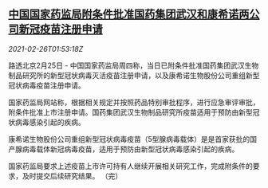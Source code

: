 <!--1614306195000-->
[中国国家药监局附条件批准国药集团武汉和康希诺两公司新冠疫苗注册申请](https://cn.reuters.com/article/china-covid19-vaccines-approval-0225-thu-idCNKBS2AQ066)
------

<div><i>2021-02-26T01:53:18Z</i></div><p>路透北京2月25日 - 中国国家药监局周四称，当日已附条件批准国药集团武汉生物制品研究所的新型冠状病毒灭活疫苗注册申请，以及康希诺生物股份公司重组新型冠状病毒疫苗注册申请。</p><p>国家药监局网站称，根据相关规定并按照药品特别审批程序，进行应急审评审批，附条件批准上市注册申请。国药集团武汉生物制品研究所疫苗适用于预防由新型冠状病毒感染引起的疾病。</p><p>康希诺生物股份公司重组新型冠状病毒疫苗（5型腺病毒载体）是是首家获批的国产腺病毒载体新冠病毒疫苗，适用于预防由新型冠状病毒感染引起的疾病。</p><p>国家药监局要求上述疫苗上市许可持有人继续开展相关研究工作，完成附条件的要求，及时提交后续研究结果。 （完）</p>
